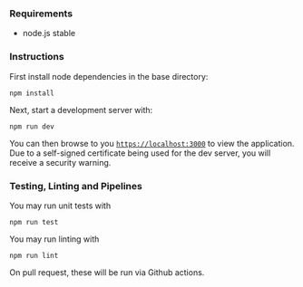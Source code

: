 ### Requirements

- node.js stable


### Instructions

First install node dependencies in the base directory:


```
npm install
```

Next, start a development server with:

```
npm run dev
```

You can then browse to you [`https://localhost:3000`](https://localhost:3000) to view the application.
Due to a self-signed certificate being used for the dev server, you will receive a security warning.

### Testing, Linting and Pipelines

You may run unit tests with

```
npm run test
```

You may run linting with

```
npm run lint
```

On pull request, these will be run via Github actions.
